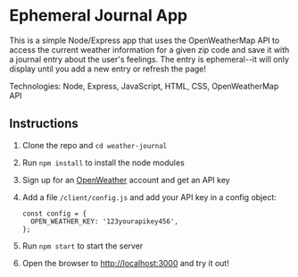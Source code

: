 # Ephemeral Journal App

This is a simple Node/Express app that uses the OpenWeatherMap API to access the current weather information for a given zip code and save it with a journal entry about the user's feelings. The entry is ephemeral--it will only display until you add a new entry or refresh the page!

Technologies: Node, Express, JavaScript, HTML, CSS, OpenWeatherMap API

## Instructions

1. Clone the repo and `cd weather-journal`
2. Run `npm install` to install the node modules
3. Sign up for an [OpenWeather](https://home.openweathermap.org/users/sign_up) account and get an API key
4. Add a file `/client/config.js` and add your API key in a config object:

   ```
   const config = {
     OPEN_WEATHER_KEY: '123yourapikey456',
   };
   ```

5. Run `npm start` to start the server
6. Open the browser to [http://localhost:3000](http://localhost:3000) and try it out!

